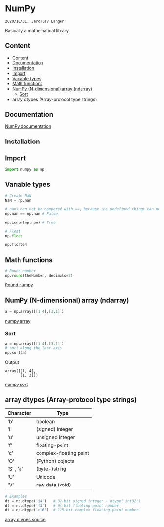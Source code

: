 # NumPy

`2020/10/31, Jaroslav Langer`

Basically a mathematical library.

## Content

- [Content](#content)
- [Documentation](#documentation)
- [Installation](#installation)
- [Import](#import)
- [Variable types](#variable-types)
- [Math functions](#math-functions)
- [NumPy (N-dimensional) array (ndarray)](#numpy-n-dimensional-array-ndarray)
  - [Sort](#sort)
- [array dtypes (Array-protocol type strings)](#array-dtypes-array-protocol-type-strings)

## Documentation

[NumPy documentation](https://numpy.org/doc/stable/reference/)

## Installation

## Import

```py
import numpy as np
```

## Variable types

```py
# Create NaN
NaN = np.nan

# nans can not be compered with ==, because the undefined things can not be the same
np.nan == np.nan # False

np.isnan(np.nan) # True

# Float
np.float

np.float64
```

## Math functions

```py
# Round number
np.round(theNumber, decimals=2)
```

[Round numpy](https://docs.scipy.org/doc/numpy-1.13.0/reference/generated/numpy.round_.html)

## NumPy (N-dimensional) array (ndarray)

```py
a = np.array([[1,4],[3,1]])
```

[numpy array](https://numpy.org/doc/stable/reference/generated/numpy.array.html)

### Sort

```py
a = np.array([[1,4],[3,1]])
# sort along the last axis
np.sort(a)
```
Output
```out
array([[1, 4],
       [1, 3]])
```

[numpy sort](https://numpy.org/doc/stable/reference/generated/numpy.sort.html)

## array dtypes (Array-protocol type strings)

| Character | Type                   |
| --------- | ---------------------- |
| 'b'       | boolean                |
| 'i'       | (signed) integer       |
| 'u'       | unsigned integer       |
| 'f'       | floating-point         |
| 'c'       | complex-floating point |
| 'O'       | (Python) objects       |
| 'S' , 'a' | (byte-)string          |
| 'U'       | Unicode                |
| 'V'       | raw data (void)        |

```py
# Examples
dt = np.dtype('i4')   # 32-bit signed integer ~ dtype('int32')
dt = np.dtype('f8')   # 64-bit floating-point number
dt = np.dtype('c16')  # 128-bit complex floating-point number
```

[array dtypes source](https://docs.scipy.org/doc/numpy-1.10.1/reference/arrays.dtypes.html)
